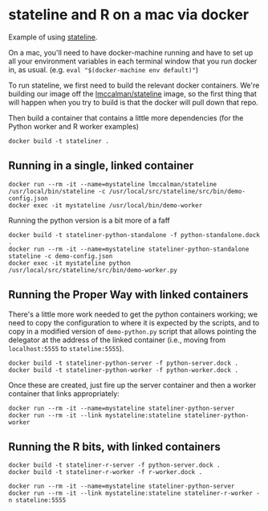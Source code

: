 # stateline and R on a mac via docker

Example of using [stateline](https://github.com/NICTA/stateline). 

On a mac, you'll need to have docker-machine running and have to set up all your environment variables in each terminal window that you run docker in, as usual. (e.g. `eval "$(docker-machine env default)"`)

To run stateline, we first need to build the relevant docker containers.  We're building our image
off the [lmccalman/stateline](https://hub.docker.com/r/lmccalman/stateline/) image, so the first thing that will happen when you try to build is that the docker will pull down that repo. 

Then build a container that contains a little more dependencies (for the Python worker and R worker examples)

    docker build -t stateliner .

## Running in a single, linked container

    docker run --rm -it --name=mystateline lmccalman/stateline /usr/local/bin/stateline -c /usr/local/src/stateline/src/bin/demo-config.json
    docker exec -it mystateline /usr/local/bin/demo-worker

Running the python version is a bit more of a faff

    docker build -t stateliner-python-standalone -f python-standalone.dock .
    docker run --rm -it --name=mystateline stateliner-python-standalone stateline -c demo-config.json
    docker exec -it mystateline python /usr/local/src/stateline/src/bin/demo-worker.py

## Running the Proper Way with linked containers

There's a little more work needed to get the python containers working; we need to copy the configuration to where it is expected by the scripts, and to copy in a modified version of `demo-python.py` script that allows pointing the delegator at the address of the linked container (i.e., moving from `localhost:5555` to `stateline:5555`).

    docker build -t stateliner-python-server -f python-server.dock .
    docker build -t stateliner-python-worker -f python-worker.dock .

Once these are created, just fire up the server container and then a worker container that links appropriately:

    docker run --rm -it --name=mystateline stateliner-python-server
    docker run --rm -it --link mystateline:stateline stateliner-python-worker

## Running the R bits, with linked containers

    docker build -t stateliner-r-server -f python-server.dock .
    docker build -t stateliner-r-worker -f r-worker.dock .

    docker run --rm -it --name=mystateline stateliner-python-server
    docker run --rm -it --link mystateline:stateline stateliner-r-worker -n stateline:5555
